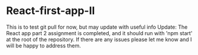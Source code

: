 # React-first-app-II
This is to test git pull for now, but may update with useful info
Update: The React app part 2 assignment is completed, and it should run with 'npm start' at the root of the repository. If there are any issues please let me know and I will be happy to address them.
